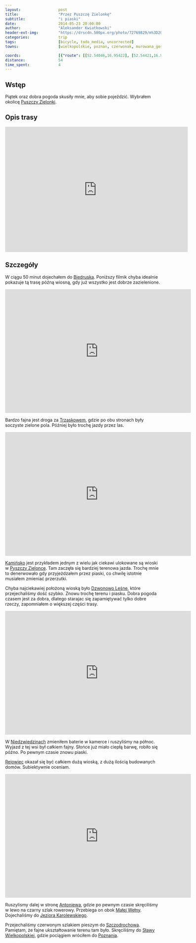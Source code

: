 ```yaml
---
layout:                 post
title:                  "Przez Puszczę Zielonkę"
subtitle:               "i piaski"
date:                   2014-05-23 20:00:00
author:                 "Aleksander Kwiatkowski"
header-ext-img:         "https://drscdn.500px.org/photo/72769829/m%3D2048/4b485a721e98ab52687a2ac696ce2f20"
categories:             trip
tags:                   [bicycle, todo_media, uncorrected]
towns:                  [wielkopolskie, poznan, czerwonak, murowana_goslina, skoki]

coords:                 [{"route": [[52.54046,16.95422], [52.54421,16.99096], [52.53127,17.02272], [52.53492,17.05070], [52.53925,17.05284], [52.55653,17.03662], [52.54661,17.07044], [52.55397,17.08091], [52.55950,17.08280], [52.57255,17.10572], [52.57380,17.11087], [52.56817,17.13104], [52.57093,17.13979], [52.57735,17.14082], [52.58590,17.15249], [52.60149,17.15369], [52.60493,17.15198], [52.61905,17.16254], [52.62286,17.17078], [52.62765,17.16846], [52.64911,17.18571], [52.65510,17.19661], [52.66426,17.18296], [52.66228,17.17704], [52.65572,17.15361], [52.64687,17.16365], [52.63817,17.16434], [52.63760,17.14528]], "type": "bicycle"}]
distance:               54
time_spent:             4
---
```


[vimeo-1]:                 https://vimeo.com/98183220
[vimeo-2]:                 https://vimeo.com/98201095
[vimeo-3]:                 https://vimeo.com/98205833
[vimeo-4]:                 https://vimeo.com/98254949

[wiki-dzwonowo-lesne]:     https://pl.wikipedia.org/wiki/Dzwonowo_Le%C5%9Bne
[wiki-antoniewo]:          https://pl.wikipedia.org/wiki/Antoniewo_(osada_w_powiecie_w%C4%85growieckim)
[wiki-puszcza-zielonka]:   https://pl.wikipedia.org/wiki/Park_Krajobrazowy_Puszcza_Zielonka
[wiki-biedrusko]:          https://pl.wikipedia.org/wiki/Biedrusko
[wiki-trzaskowo]:          https://pl.wikipedia.org/wiki/Trzaskowo
[wiki-kaminsko]:           https://pl.wikipedia.org/wiki/Kami%C5%84sko_(wojew%C3%B3dztwo_wielkopolskie)
[wiki-niedzwiedziny]:      https://pl.wikipedia.org/wiki/Nied%C5%BAwiedziny
[wiki-rejowiec]:           https://pl.wikipedia.org/wiki/Rejowiec_(wojew%C3%B3dztwo_wielkopolskie)
[wiki-mala-welna]:         https://pl.wikipedia.org/wiki/Ma%C5%82a_We%C5%82na
[wiki-szczodrochowo]:      https://pl.wikipedia.org/wiki/Szczodrochowo_(powiat_w%C4%85growiecki)
[wiki-slawa-wlkp]:         https://pl.wikipedia.org/wiki/S%C5%82awa_Wielkopolska
[wiki-poznan]:             https://pl.wikipedia.org/wiki/Pozna%C5%84

[j-karolewskie]:           http://www.gmina-skoki.pl/mieszkancy/jeziora-mieszkancy/2386-jez-czarne-karolewskie/


Wstęp
-----

Piątek oraz dobra pogoda skusiły mnie, aby sobie pojeździć. Wybrałem okolicę
[Puszczy Zielonki][wiki-puszcza-zielonka].

Opis trasy
----------

<iframe height='405' width='590' frameborder='0' allowtransparency='true' scrolling='no' src='https://www.strava.com/activities/144710693/embed/16a33eb0221f598f28e9189e25b1caad1cf4422a'></iframe>

Szczegóły
---------

W ciągu 50 minut dojechałem do [Biedruska][wiki-biedrusko]. Poniższy filmik
chyba idealnie pokazuje tą trasę późną wiosną, gdy już wszystko jest dobrze
zazielenione.

<div class="vimeo"><iframe src='http://player.vimeo.com/video/98183220' width="600" height="400" frameborder="0" webkitAllowFullScreen mozallowfullscreen allowFullScreen> </iframe></div>

Bardzo fajna jest droga za [Trzaskowem][wiki-trzaskowo], gdzie po obu stronach
były soczyste zielone pola. Później było trochę jazdy przez las.

<div class="vimeo"><iframe src='http://player.vimeo.com/video/98201095' width="600" height="400" frameborder="0" webkitAllowFullScreen mozallowfullscreen allowFullScreen> </iframe></div>

[Kamińsko][wiki-kaminsko] jest przykładem jednym z wielu jak ciekawi ulokowane są wioski
w [Pyszczy Zielonce][wiki-puszcza-zielonka]. Tam zaczęła się bardziej terenowa jazda.
Trochę mnie to denerwowało gdy przyjeżdzałem przez piaski, co chwilę istotnie
musiałem zmieniać przerzutki.

Chyba najciekawiej położoną wioską było [Dzwonowo Leśne][wiki-dzwonowo-lesne],
które przejechaliśmy dość szybko. Znowu trochę terenu i piasku. Dobra pogoda
czasem jest za dobra, dlatego starajac się zapamiętywać tylko dobre rzeczy,
zapomniałem o większej części trasy.

<div class="vimeo"><iframe src='http://player.vimeo.com/video/98205833' width="600" height="400" frameborder="0" webkitAllowFullScreen mozallowfullscreen allowFullScreen> </iframe></div>

W [Niedzwiedzinach][wiki-niedzwiedziny] zmieniłem baterie w kamerce i ruszyliśmy
na północ. Wyjazd z tej wsi był całkiem fajny. Słońce już miało ciepłą barwę,
robiło się późno. Po pewnym czasie znowu piaski.

[Rejowiec][wiki-rejowiec] okazał się być całkiem dużą wioską, z dużą ilością
budowanych domów. Subiektywnie oceniam.

<div class="vimeo"><iframe src='http://player.vimeo.com/video/98254949' width="600" height="400" frameborder="0" webkitAllowFullScreen mozallowfullscreen allowFullScreen> </iframe></div>

Ruszylismy dalej w stronę [Antoniewa][wiki-antoniewo], gdzie po pewnym czasie
skręciliśmy w lewo na czarny szlak rowerowy. Przebiega on obok [Małej Wełny][wiki-mala-welna].
Dojechaliśmy do [Jeziora Karolewskiego][j-karolewskie].

Przejechaliśmy czerwonym szlakiem pieszym do [Szczodrochowa][wiki-szczodrochowo].
Pamiętam, że fajne ukształtowanie terenu tam było. Skręciliśmy do
[Sławy Wielkopolskiej][wiki-slawa-wlkp], gdzie pociągiem wróciłem do
[Poznania][wiki-poznan].
